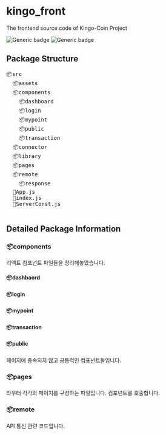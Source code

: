 # kingo_front
The frontend source code of Kingo-Coin Project

![Generic badge](https://img.shields.io/badge/React-javascript-blue.svg)
![Generic badge](https://img.shields.io/badge/npm-8.1.1-green.svg)



## Package Structure


<pre>
📦src
  📦assets
  📦components
    📦dashboard
    📦login
    📦mypoint
    📦public
    📦transaction
  📦connector
  📦library
  📦pages
  📦remote
    📦response
  🧾App.js
  🧾index.js
  🧾ServerConst.js
  </pre>
  
  
  
## Detailed Package Information


### 📦components
리액트 컴포넌트 파일들을 정리해놓았습니다.


#### 📦dashbaord

#### 📦login

#### 📦mypoint

#### 📦transaction

#### 📦public
페이지에 종속되지 않고 공통적인 컴포넌트들입니다.

### 📦pages
라우터 각각의 페이지를 구성하는 파일입니다. 컴포넌트를 호출합니다.

### 📦remote
API 통신 관련 코드입니다.

